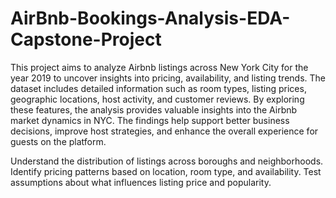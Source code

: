 # AirBnb-Bookings-Analysis-EDA-Capstone-Project

This project aims to analyze Airbnb listings across New York City for the year 2019 to uncover insights into pricing, availability, and listing trends. The dataset includes detailed information such as room types, listing prices, geographic locations, host activity, and customer reviews. By exploring these features, the analysis provides valuable insights into the Airbnb market dynamics in NYC. The findings help support better business decisions, improve host strategies, and enhance the overall experience for guests on the platform.

Understand the distribution of listings across boroughs and neighborhoods. Identify pricing patterns based on location, room type, and availability. Test assumptions about what influences listing price and popularity.
